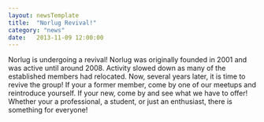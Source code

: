 ```yaml
---
layout: newsTemplate
title:  "Norlug Revival!"
category: "news"
date:   2013-11-09 12:00:00
---
```


Norlug is undergoing a revival! Norlug was originally founded in 2001 and was active until around 2008. Activity slowed down as many of the established members had relocated. Now, several years later, it is time to revive the group! If your a former member, come by one of our meetups and reintroduce yourself. If your new, come by and see what we have to offer! Whether your a professional, a student, or just an enthusiast, there is something for everyone!
